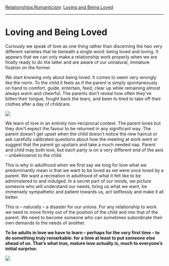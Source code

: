 [Relationships:](https://www.theschooloflife.com/thebookoflife/category/relationships/)[Romanticism](https://www.theschooloflife.com/thebookoflife/category/relationships/romanticism/): [Loving and Being Loved](https://www.theschooloflife.com/thebookoflife/on-loving-and-being-loved/)

* * *

# Loving and Being Loved

Curiously we speak of love as one thing rather than discerning the two very different varieties that lie beneath a single word: being loved and loving. It appears that we can only make a relationship work properly when we are finally ready to do the latter and are aware of our unnatural, immature fixation on the former.

We start knowing only about being loved. It comes to seem very wrongly like the norm. To the child it feels as if the parent is simply spontaneously on hand to comfort, guide, entertain, feed, clear up while remaining almost always warm and cheerful. The parents don’t reveal how often they’ve bitten their tongue, fought back the tears, and been to tired to take off their clothes after a day of childcare.

![](https://s-media-cache-ak0.pinimg.com/originals/1d/ea/91/1dea91cd535a8343edd22fbf0d26426d.jpg)

We learn of love in an entirely non-reciprocal context. The parent loves but they don’t expect the favour to be returned in any significant way. The parent doesn’t get upset when the child doesn’t notice the new haircut or ask carefully calibrated questions about how the meeting at work went or suggest that the parent go upstairs and take a much needed nap. Parent and child may both love, but each party is on a very different end of the axis – unbeknownst to the child.

This is why in adulthood when we first say we long for love what we predominantly mean is that we want to be loved as we were once loved by a parent. We want a recreation in adulthood of what it felt like to be administered to and indulged. In a secret part of our minds, we picture someone who will understand our needs, bring us what we want, be immensely sympathetic and patient towards us, act selflessly and make it all better.

This is – naturally – a disaster for our unions. For any relationship to work we need to move firmly out of the position of the child and into that of the parent. We need to become someone who can sometimes subordinate their own demands to the needs of another.

**To be adults in love we have to learn – perhaps for the very first time – to do something truly remarkable: for a time at least to put someone else ahead of us. That’s what true, mature love actually is, much to everyone’s initial surprise. &nbsp;**

[![](https://img.youtube.com/vi/NhyfBi-Ad4c/0.jpg)](https://www.youtube.com/embed/NhyfBi-Ad4c '')
